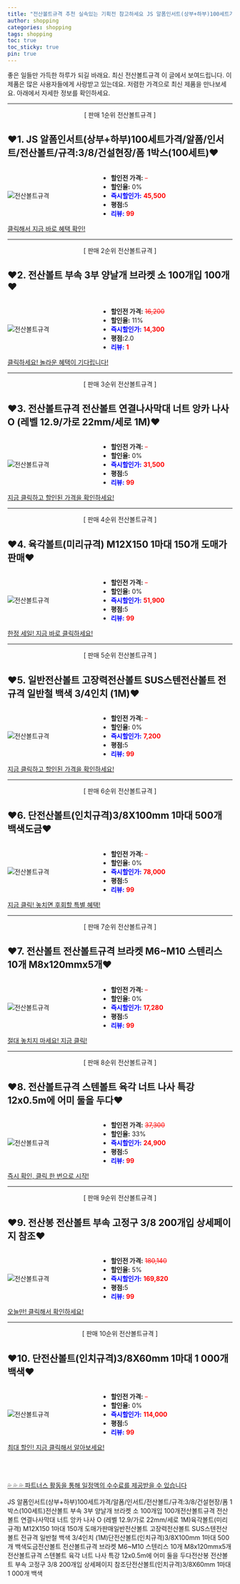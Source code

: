 ```yaml
---
title: "전산볼트규격 추천 실속있는 기획전 참고하세요 JS 알폼인서트(상부+하부)100세트가격/알폼/인서트/전산볼트/규격:3/8/건설현장/폼 1박스(100세트)"
author: shopping
categories: shopping
tags: shopping
toc: true
toc_sticky: true
pin: true
---
```

좋은 일들만 가득한 하루가 되길 바래요. 최신 전산볼트규격 이 글에서 보여드립니다. 이 제품은 많은 사용자들에게 사랑받고 있는데요. 저렴한 가격으로 최신 제품을 만나보세요. 아래에서 자세한 정보를 확인하세요.

---
<p class="toplist" style="margin: 0 auto; display: block; width: fit-content;">[ 판매 1순위 전산볼트규격 ]</p>

<h2><strong>❤️1. JS 알폼인서트(상부+하부)100세트가격/알폼/인서트/전산볼트/규격:3/8/건설현장/폼 1박스(100세트)❤️</strong></h2>

<div style="display: flex; align-items: center;">
    <div style="flex: 0.4;">
        <img src="https://thumbnail7.coupangcdn.com/thumbnails/remote/230x230ex/image/vendor_inventory/5969/283c531102b18376d3e9e8b5f6921ab2dfb3e28eec5597ee89a74d188e73.jpg" alt="전산볼트규격" style="max-width: 100%;">
    </div>
    <div style="flex: 0.6; margin-left: 10px;">
        <ul>
            <li><strong>할인전 가격:</strong> <del style="color: red;">-</del></li>
            <li><strong>할인율:</strong> 0%</li>
            <li><span style='color:blue'><strong>즉시할인가:</strong></span> <span style='color:red'><strong>45,500</strong></span></li>
            <li><strong>평점:</strong>5</li>
            <li><span style='color:blue'><strong>리뷰:</strong></span> <span style='color:red'><strong>99</strong></span></li>
        </ul>
    </div>
</div>
<div class="center">
    <a href="https://selin100587001.github.io?lptag=AF9450613&subid=githubio&pageKey=2359534211&traceid=V0-153&itemId=4095413587&vendorItemId=72079393432" class="myButton">
        클릭해서 지금 바로 혜택 확인!
    </a>
</div>


---
<p class="toplist" style="margin: 0 auto; display: block; width: fit-content;">[ 판매 2순위 전산볼트규격 ]</p>

<h2><strong>❤️2. 전산볼트 부속 3부 양날개 브라켓 소 100개입 100개❤️</strong></h2>

<div style="display: flex; align-items: center;">
    <div style="flex: 0.4;">
        <img src="https://thumbnail6.coupangcdn.com/thumbnails/remote/230x230ex/image/vendor_inventory/6ab5/45c169f8f5da5370edc8a37613bb6558de487ad73e34197b592b47293faf.jpg" alt="전산볼트규격" style="max-width: 100%;">
    </div>
    <div style="flex: 0.6; margin-left: 10px;">
        <ul>
            <li><strong>할인전 가격:</strong> <del style="color: red;">16,200</del></li>
            <li><strong>할인율:</strong> 11%</li>
            <li><span style='color:blue'><strong>즉시할인가:</strong></span> <span style='color:red'><strong>14,300</strong></span></li>
            <li><strong>평점:</strong>2.0</li>
            <li><span style='color:blue'><strong>리뷰:</strong></span> <span style='color:red'><strong>1</strong></span></li>
        </ul>
    </div>
</div>
<div class="center">
    <a href="https://selin100587001.github.io?lptag=AF9450613&subid=githubio&pageKey=7586212198&traceid=V0-153&itemId=20036380108&vendorItemId=87171833154" class="myButton">
        클릭하세요! 놀라운 혜택이 기다립니다!
    </a>
</div>


---
<p class="toplist" style="margin: 0 auto; display: block; width: fit-content;">[ 판매 3순위 전산볼트규격 ]</p>

<h2><strong>❤️3. 전산볼트규격 전산볼트 연결나사막대 너트 앙카 나사 O (레벨 12.9/가로 22mm/세로 1M)❤️</strong></h2>

<div style="display: flex; align-items: center;">
    <div style="flex: 0.4;">
        <img src="https://thumbnail9.coupangcdn.com/thumbnails/remote/230x230ex/image/vendor_inventory/df68/72fe9a7ca0c8f83a77e1b7d0a227886094908edef648544720c70bc73ddb.jpg" alt="전산볼트규격" style="max-width: 100%;">
    </div>
    <div style="flex: 0.6; margin-left: 10px;">
        <ul>
            <li><strong>할인전 가격:</strong> <del style="color: red;">-</del></li>
            <li><strong>할인율:</strong> 0%</li>
            <li><span style='color:blue'><strong>즉시할인가:</strong></span> <span style='color:red'><strong>31,500</strong></span></li>
            <li><strong>평점:</strong>5</li>
            <li><span style='color:blue'><strong>리뷰:</strong></span> <span style='color:red'><strong>99</strong></span></li>
        </ul>
    </div>
</div>
<div class="center">
    <a href="https://selin100587001.github.io?lptag=AF9450613&subid=githubio&pageKey=7822563945&traceid=V0-153&itemId=21251177173&vendorItemId=88311680324" class="myButton">
        지금 클릭하고 할인된 가격을 확인하세요!
    </a>
</div>


---
<p class="toplist" style="margin: 0 auto; display: block; width: fit-content;">[ 판매 4순위 전산볼트규격 ]</p>

<h2><strong>❤️4. 육각볼트(미리규격) M12X150 1마대 150개 도매가판매❤️</strong></h2>

<div style="display: flex; align-items: center;">
    <div style="flex: 0.4;">
        <img src="https://thumbnail6.coupangcdn.com/thumbnails/remote/230x230ex/image/vendor_inventory/d244/a24d7cdeb900a72b95d8d22050d2ad47ee87b4e5e57e7a1e1f05db821e6e.jpg" alt="전산볼트규격" style="max-width: 100%;">
    </div>
    <div style="flex: 0.6; margin-left: 10px;">
        <ul>
            <li><strong>할인전 가격:</strong> <del style="color: red;">-</del></li>
            <li><strong>할인율:</strong> 0%</li>
            <li><span style='color:blue'><strong>즉시할인가:</strong></span> <span style='color:red'><strong>51,900</strong></span></li>
            <li><strong>평점:</strong>5</li>
            <li><span style='color:blue'><strong>리뷰:</strong></span> <span style='color:red'><strong>99</strong></span></li>
        </ul>
    </div>
</div>
<div class="center">
    <a href="https://selin100587001.github.io?lptag=AF9450613&subid=githubio&pageKey=7785630066&traceid=V0-153&itemId=21051716842&vendorItemId=88114228831" class="myButton">
        한정 세일! 지금 바로 클릭하세요!
    </a>
</div>


---
<p class="toplist" style="margin: 0 auto; display: block; width: fit-content;">[ 판매 5순위 전산볼트규격 ]</p>

<h2><strong>❤️5. 일반전산볼트 고장력전산볼트 SUS스텐전산볼트 전규격 일반철 백색 3/4인치 (1M)❤️</strong></h2>

<div style="display: flex; align-items: center;">
    <div style="flex: 0.4;">
        <img src="https://thumbnail9.coupangcdn.com/thumbnails/remote/230x230ex/image/vendor_inventory/211f/46375063d7b246e6018023ec60b919a7ca354f47928e24c53ccb14885f0e.jpg" alt="전산볼트규격" style="max-width: 100%;">
    </div>
    <div style="flex: 0.6; margin-left: 10px;">
        <ul>
            <li><strong>할인전 가격:</strong> <del style="color: red;">-</del></li>
            <li><strong>할인율:</strong> 0%</li>
            <li><span style='color:blue'><strong>즉시할인가:</strong></span> <span style='color:red'><strong>7,200</strong></span></li>
            <li><strong>평점:</strong>5</li>
            <li><span style='color:blue'><strong>리뷰:</strong></span> <span style='color:red'><strong>99</strong></span></li>
        </ul>
    </div>
</div>
<div class="center">
    <a href="https://selin100587001.github.io?lptag=AF9450613&subid=githubio&pageKey=6072532403&traceid=V0-153&itemId=11217759472&vendorItemId=84506300410" class="myButton">
        지금 클릭하고 할인된 가격을 확인하세요!
    </a>
</div>


---
<p class="toplist" style="margin: 0 auto; display: block; width: fit-content;">[ 판매 6순위 전산볼트규격 ]</p>

<h2><strong>❤️6. 단전산볼트(인치규격)3/8X100mm 1마대 500개 백색도금❤️</strong></h2>

<div style="display: flex; align-items: center;">
    <div style="flex: 0.4;">
        <img src="https://thumbnail8.coupangcdn.com/thumbnails/remote/230x230ex/image/vendor_inventory/2d6a/75689feb7a97091c8ade2a707c8b415ff272ca712421b4df61f3ba34baa7.jpg" alt="전산볼트규격" style="max-width: 100%;">
    </div>
    <div style="flex: 0.6; margin-left: 10px;">
        <ul>
            <li><strong>할인전 가격:</strong> <del style="color: red;">-</del></li>
            <li><strong>할인율:</strong> 0%</li>
            <li><span style='color:blue'><strong>즉시할인가:</strong></span> <span style='color:red'><strong>78,000</strong></span></li>
            <li><strong>평점:</strong>5</li>
            <li><span style='color:blue'><strong>리뷰:</strong></span> <span style='color:red'><strong>99</strong></span></li>
        </ul>
    </div>
</div>
<div class="center">
    <a href="https://selin100587001.github.io?lptag=AF9450613&subid=githubio&pageKey=7707649084&traceid=V0-153&itemId=20652795263&vendorItemId=87725784886" class="myButton">
        지금 클릭! 놓치면 후회할 특별 혜택!
    </a>
</div>


---
<p class="toplist" style="margin: 0 auto; display: block; width: fit-content;">[ 판매 7순위 전산볼트규격 ]</p>

<h2><strong>❤️7. 전산볼트 전산볼트규격 브라켓 M6~M10 스텐리스 10개 M8x120mmx5개❤️</strong></h2>

<div style="display: flex; align-items: center;">
    <div style="flex: 0.4;">
        <img src="https://thumbnail8.coupangcdn.com/thumbnails/remote/230x230ex/image/vendor_inventory/9792/f6cedfdd4deb8bf74c9515a61d41e25a113a5865e300547503881e60b680.png" alt="전산볼트규격" style="max-width: 100%;">
    </div>
    <div style="flex: 0.6; margin-left: 10px;">
        <ul>
            <li><strong>할인전 가격:</strong> <del style="color: red;">-</del></li>
            <li><strong>할인율:</strong> 0%</li>
            <li><span style='color:blue'><strong>즉시할인가:</strong></span> <span style='color:red'><strong>17,280</strong></span></li>
            <li><strong>평점:</strong>5</li>
            <li><span style='color:blue'><strong>리뷰:</strong></span> <span style='color:red'><strong>99</strong></span></li>
        </ul>
    </div>
</div>
<div class="center">
    <a href="https://selin100587001.github.io?lptag=AF9450613&subid=githubio&pageKey=6485421240&traceid=V0-153&itemId=14214002800&vendorItemId=81459429796" class="myButton">
        절대 놓치지 마세요! 지금 클릭!
    </a>
</div>


---
<p class="toplist" style="margin: 0 auto; display: block; width: fit-content;">[ 판매 8순위 전산볼트규격 ]</p>

<h2><strong>❤️8. 전산볼트규격 스텐볼트 육각 너트 나사 특강 12x0.5m에 어미 둘을 두다❤️</strong></h2>

<div style="display: flex; align-items: center;">
    <div style="flex: 0.4;">
        <img src="https://thumbnail9.coupangcdn.com/thumbnails/remote/230x230ex/image/vendor_inventory/8e18/a9b7b414dd260a154ae9081e4086970a2ae90c177e0f09c27203beddcab6.jpg" alt="전산볼트규격" style="max-width: 100%;">
    </div>
    <div style="flex: 0.6; margin-left: 10px;">
        <ul>
            <li><strong>할인전 가격:</strong> <del style="color: red;">37,300</del></li>
            <li><strong>할인율:</strong> 33%</li>
            <li><span style='color:blue'><strong>즉시할인가:</strong></span> <span style='color:red'><strong>24,900</strong></span></li>
            <li><strong>평점:</strong>5</li>
            <li><span style='color:blue'><strong>리뷰:</strong></span> <span style='color:red'><strong>99</strong></span></li>
        </ul>
    </div>
</div>
<div class="center">
    <a href="https://selin100587001.github.io?lptag=AF9450613&subid=githubio&pageKey=8099928877&traceid=V0-153&itemId=22905237244&vendorItemId=89939709999" class="myButton">
        즉시 확인, 클릭 한 번으로 시작!
    </a>
</div>


---
<p class="toplist" style="margin: 0 auto; display: block; width: fit-content;">[ 판매 9순위 전산볼트규격 ]</p>

<h2><strong>❤️9. 전산봉 전산볼트 부속 고정구 3/8 200개입 상세페이지 참조❤️</strong></h2>

<div style="display: flex; align-items: center;">
    <div style="flex: 0.4;">
        <img src="https://thumbnail10.coupangcdn.com/thumbnails/remote/230x230ex/image/vendor_inventory/d1dc/9458b19040bce7ae890c8953edf1dfd31b241317b987f636c6cc7b48e1c5.jpg" alt="전산볼트규격" style="max-width: 100%;">
    </div>
    <div style="flex: 0.6; margin-left: 10px;">
        <ul>
            <li><strong>할인전 가격:</strong> <del style="color: red;">180,140</del></li>
            <li><strong>할인율:</strong> 5%</li>
            <li><span style='color:blue'><strong>즉시할인가:</strong></span> <span style='color:red'><strong>169,820</strong></span></li>
            <li><strong>평점:</strong>5</li>
            <li><span style='color:blue'><strong>리뷰:</strong></span> <span style='color:red'><strong>99</strong></span></li>
        </ul>
    </div>
</div>
<div class="center">
    <a href="https://selin100587001.github.io?lptag=AF9450613&subid=githubio&pageKey=7963186042&traceid=V0-153&itemId=22019760707&vendorItemId=89067119890" class="myButton">
        오늘만! 클릭해서 확인하세요!
    </a>
</div>


---
<p class="toplist" style="margin: 0 auto; display: block; width: fit-content;">[ 판매 10순위 전산볼트규격 ]</p>

<h2><strong>❤️10. 단전산볼트(인치규격)3/8X60mm 1마대 1 000개 백색❤️</strong></h2>

<div style="display: flex; align-items: center;">
    <div style="flex: 0.4;">
        <img src="https://thumbnail8.coupangcdn.com/thumbnails/remote/230x230ex/image/vendor_inventory/2d6a/75689feb7a97091c8ade2a707c8b415ff272ca712421b4df61f3ba34baa7.jpg" alt="전산볼트규격" style="max-width: 100%;">
    </div>
    <div style="flex: 0.6; margin-left: 10px;">
        <ul>
            <li><strong>할인전 가격:</strong> <del style="color: red;">-</del></li>
            <li><strong>할인율:</strong> 0%</li>
            <li><span style='color:blue'><strong>즉시할인가:</strong></span> <span style='color:red'><strong>114,000</strong></span></li>
            <li><strong>평점:</strong>5</li>
            <li><span style='color:blue'><strong>리뷰:</strong></span> <span style='color:red'><strong>99</strong></span></li>
        </ul>
    </div>
</div>
<div class="center">
    <a href="https://selin100587001.github.io?lptag=AF9450613&subid=githubio&pageKey=7707636665&traceid=V0-153&itemId=20652744042&vendorItemId=87725735680" class="myButton">
        최대 할인! 지금 클릭해서 알아보세요!
    </a>
</div>

<br><br><br>[💦 💦 💦 파트너스 활동을 통해 일정액의 수수료를 제공받을 수 있습니다](https://link.coupang.com/a/bcpT2c)<br><br>JS 알폼인서트(상부+하부)100세트가격/알폼/인서트/전산볼트/규격:3/8/건설현장/폼 1박스(100세트)전산볼트 부속 3부 양날개 브라켓 소 100개입 100개전산볼트규격 전산볼트 연결나사막대 너트 앙카 나사 O (레벨 12.9/가로 22mm/세로 1M)육각볼트(미리규격) M12X150 1마대 150개 도매가판매일반전산볼트 고장력전산볼트 SUS스텐전산볼트 전규격 일반철 백색 3/4인치 (1M)단전산볼트(인치규격)3/8X100mm 1마대 500개 백색도금전산볼트 전산볼트규격 브라켓 M6~M10 스텐리스 10개 M8x120mmx5개전산볼트규격 스텐볼트 육각 너트 나사 특강 12x0.5m에 어미 둘을 두다전산봉 전산볼트 부속 고정구 3/8 200개입 상세페이지 참조단전산볼트(인치규격)3/8X60mm 1마대 1 000개 백색